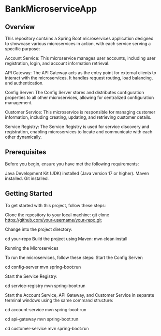 # BankMicroserviceApp
## Overview
This repository contains a Spring Boot microservices application designed to showcase various microservices in action, with each service serving a specific purpose:

Account Service: This microservice manages user accounts, including user registration, login, and account information retrieval.

API Gateway: The API Gateway acts as the entry point for external clients to interact with the microservices. It handles request routing, load balancing, and authentication.

Config Server: The Config Server stores and distributes configuration properties to all other microservices, allowing for centralized configuration management.

Customer Service: This microservice is responsible for managing customer information, including creating, updating, and retrieving customer details.

Service Registry: The Service Registry is used for service discovery and registration, enabling microservices to locate and communicate with each other dynamically.

## Prerequisites
Before you begin, ensure you have met the following requirements:

Java Development Kit (JDK) installed (Java version 17 or higher).
Maven installed.
Git installed.

## Getting Started

To get started with this project, follow these steps:

Clone the repository to your local machine:
git clone https://github.com/your-username/your-repo.git

Change into the project directory:

cd your-repo
Build the project using Maven:
mvn clean install

Running the Microservices

To run the microservices, follow these steps:
Start the Config Server:

cd config-server
mvn spring-boot:run

Start the Service Registry:

cd service-registry
mvn spring-boot:run

Start the Account Service, API Gateway, and Customer Service in separate terminal windows using the same command structure:

cd account-service
mvn spring-boot:run

cd api-gateway
mvn spring-boot:run

cd customer-service
mvn spring-boot:run
